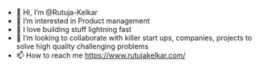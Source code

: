 - 👋 Hi, I’m @Rutuja-Kelkar
- 👀 I’m interested in Product management
- 🌱 I love building stuff lightning fast
- 💞️ I’m looking to collaborate with killer start ups, companies, projects to solve high quality challenging problems
- 📫 How to reach me https://www.rutujakelkar.com/

<!---
Rutuja-Kelkar/Rutuja-Kelkar is a ✨ special ✨ repository because its `README.md` (this file) appears on your GitHub profile.
You can click the Preview link to take a look at your changes.
--->
